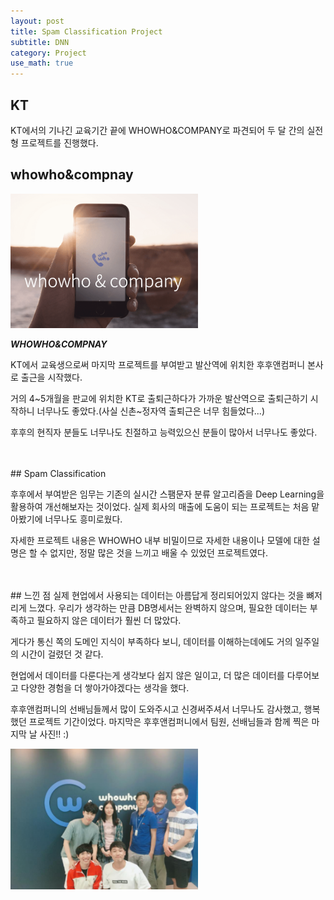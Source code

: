 ```yaml
---
layout: post
title: Spam Classification Project
subtitle: DNN
category: Project
use_math: true
---
```


## KT

KT에서의 기나긴 교육기간 끝에 WHOWHO&COMPANY로 파견되어 두 달 간의 실전형 프로젝트를 진행했다.

## whowho&compnay

<img src = '/post_img/180902/picture_0.png' width="300"/>

___WHOWHO&COMPNAY___

KT에서 교육생으로써 마지막 프로젝트를 부여받고 발산역에 위치한 후후앤컴퍼니 본사로 출근을 시작했다.

거의 4~5개월을 판교에 위치한 KT로 출퇴근하다가 가까운 발산역으로 출퇴근하기 시작하니 너무나도 좋았다.(사실 신촌~정자역 출퇴근은 너무 힘들었다...)

후후의 현직자 분들도 너무나도 친절하고 능력있으신 분들이 많아서 너무나도 좋았다.

<br>
<br>
## Spam Classification

후후에서 부여받은 임무는 기존의 실시간 스팸문자 분류 알고리즘을 Deep Learning을 활용하여 개선해보자는 것이었다. 실제 회사의 매출에 도움이 되는 프로젝트는 처음 맡아봤기에 너무나도 흥미로웠다.

자세한 프로젝트 내용은 WHOWHO 내부 비밀이므로 자세한 내용이나 모델에 대한 설명은 할 수 없지만, 정말 많은 것을 느끼고 배울 수 있었던 프로젝트였다.

<br>
<br>
## 느낀 점
실제 현업에서 사용되는 데이터는 아름답게 정리되어있지 않다는 것을 뼈저리게 느꼈다. 우리가 생각하는 만큼 DB명세서는 완벽하지 않으며, 필요한 데이터는 부족하고 필요하지 않은 데이터가 훨씬 더 많았다.

게다가 통신 쪽의 도메인 지식이 부족하다 보니, 데이터를 이해하는데에도 거의 일주일의 시간이 걸렸던 것 같다.

현업에서 데이터를 다룬다는게 생각보다 쉽지 않은 일이고, 더 많은 데이터를 다루어보고 다양한 경험을 더 쌓아가야겠다는 생각을 했다.

후후앤컴퍼니의 선배님들께서 많이 도와주시고 신경써주셔서 너무나도 감사했고, 행복했던 프로젝트 기간이었다. 마지막은 후후앤컴퍼니에서 팀원, 선배님들과 함께 찍은 마지막 날 사진!! :)

<img src = '/post_img/180902/picture_1.png' width="300"/>

<br>
<br>
<br>
